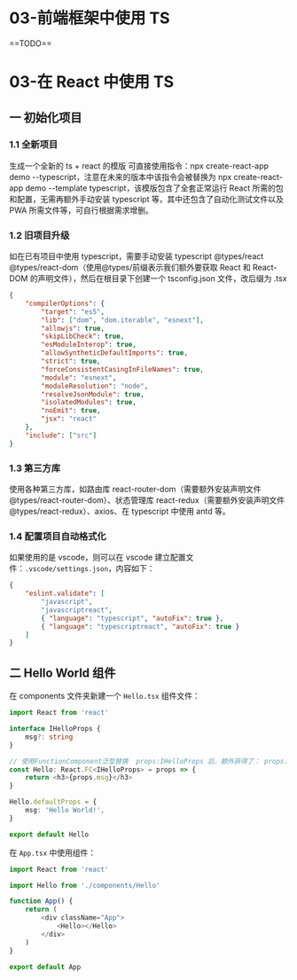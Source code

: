 # 03-前端框架中使用 TS

==TODO==

# 03-在 React 中使用 TS

## 一 初始化项目

### 1.1 全新项目

生成一个全新的 ts + react 的模版 可直接使用指令：npx create-react-app demo --typescript，注意在未来的版本中该指令会被替换为 npx create-react-app demo --template typescript，该模版包含了全套正常运行 React 所需的包和配置，无需再额外手动安装 typescript 等，其中还包含了自动化测试文件以及 PWA 所需文件等，可自行根据需求增删。

### 1.2 旧项目升级

如在已有项目中使用 typescript，需要手动安装 typescript @types/react @types/react-dom（使用@types/前缀表示我们额外要获取 React 和 React-DOM 的声明文件），然后在根目录下创建一个 tsconfig.json 文件，改后缀为 .tsx

```json
{
    "compilerOptions": {
        "target": "es5",
        "lib": ["dom", "dom.iterable", "esnext"],
        "allowjs": true,
        "skipLibCheck": true,
        "esModuleInterop": true,
        "allowSyntheticDefaultImports": true,
        "strict": true,
        "forceConsistentCasingInFileNames": true,
        "module": "esnext",
        "moduleResolution": "node",
        "resolveJsonModule": true,
        "isolatedModules": true,
        "noEmit": true,
        "jsx": "react"
    },
    "include": ["src"]
}
```

### 1.3 第三方库

使用各种第三方库，如路由库 react-router-dom（需要额外安装声明文件@types/react-router-dom）、状态管理库 react-redux（需要额外安装声明文件@types/react-redux）、axios、在 typescript 中使用 antd 等。

### 1.4 配置项目自动格式化

如果使用的是 vscode，则可以在 vscode 建立配置文件：`.vscode/settings.json`，内容如下：

```json
{
    "eslint.validate": [
        "javascript",
        "javascriptreact",
        { "language": "typescript", "autoFix": true },
        { "language": "typescriptreact", "autoFix": true }
    ]
}
```

## 二 Hello World 组件

在 components 文件夹新建一个 `Hello.tsx` 组件文件：

```ts
import React from 'react'

interface IHelloProps {
    msg?: string
}

// 使用FunctionComponent泛型替换  props:IHelloProps 后，额外获得了： props.children 等属性，更便捷
const Hello: React.FC<IHelloProps> = props => {
    return <h3>{props.msg}</h3>
}

Hello.defaultProps = {
    msg: 'Hello World!',
}

export default Hello
```

在 `App.tsx` 中使用组件：

```ts
import React from 'react'

import Hello from './components/Hello'

function App() {
    return (
        <div className="App">
            <Hello></Hello>
        </div>
    )
}

export default App
```
